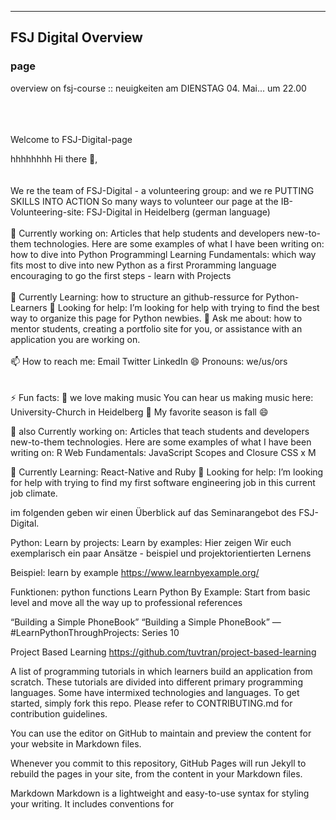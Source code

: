 
---
FSJ Digital Overview
---


### page

overview on fsj-course :: neuigkeiten am DIENSTAG 04. Mai... um 22.00
<br><br><br><br>


Welcome to FSJ-Digital-page

hhhhhhhh   Hi there 👋, <br><br>
<br>
We re the team of FSJ-Digital - a volunteering group: and we re PUTTING SKILLS INTO ACTION So many ways to volunteer
our page at the IB-Volunteering-site: FSJ-Digital in Heidelberg (german language)
<br><br>
🔭 Currently working on: Articles that help students and developers new-to-them technologies. Here are some examples of what I have been writing on:
           how to dive into Python Programmingl
           Learning Fundamentals: which way fits most to dive into new
           Python as a first Proramming language
           encouraging to go the first steps - learn with Projects
<br><br>
🌱 Currently Learning: how to structure an github-ressurce for Python-Learners
🤔 Looking for help: I’m looking for help with trying to find the best way to organize this page for Python newbies.
💬 Ask me about: how to mentor students, creating a portfolio site for you, or assistance with an application you are working on.
<br><br>
📫 How to reach me:
           Email
           Twitter
           LinkedIn
😄 Pronouns: we/us/ors<br><br><br>
⚡ Fun facts:
           :musical_note: we love making music You can hear us making music here: University-Church in Heidelberg
           :fallen_leaf: My favorite season is fall :smile:


🔭 also Currently working on: Articles that teach students and developers new-to-them technologies. Here are some examples of what I have been writing on:
           R
           Web Fundamentals: JavaScript Scopes and Closure
           CSS x
           M

🌱 Currently Learning: React-Native and Ruby
🤔 Looking for help: I’m looking for help with trying to find my first software engineering job in this current job climate.

im folgenden geben wir einen Überblick auf das Seminarangebot des FSJ-Digital.

Python:
Learn by projects:
Learn by examples:
Hier zeigen Wir euch exemplarisch ein paar Ansätze - beispiel und projektorientierten Lernens

Beispiel: learn by example https://www.learnbyexample.org/

Funktionen: python functions
Learn Python By Example: Start from basic level and move all the way up to professional references

“Building a Simple PhoneBook” “Building a Simple PhoneBook” — #LearnPythonThroughProjects: Series 10

Project Based Learning
https://github.com/tuvtran/project-based-learning

A list of programming tutorials in which learners build an application from scratch. These tutorials are divided into different primary programming languages. Some have intermixed technologies and languages. To get started, simply fork this repo. Please refer to CONTRIBUTING.md for contribution guidelines.

You can use the editor on GitHub to maintain and preview the content for your website in Markdown files.

Whenever you commit to this repository, GitHub Pages will run Jekyll to rebuild the pages in your site, from the content in your Markdown files.

Markdown
Markdown is a lightweight and easy-to-use syntax for styling your writing. It includes conventions for

